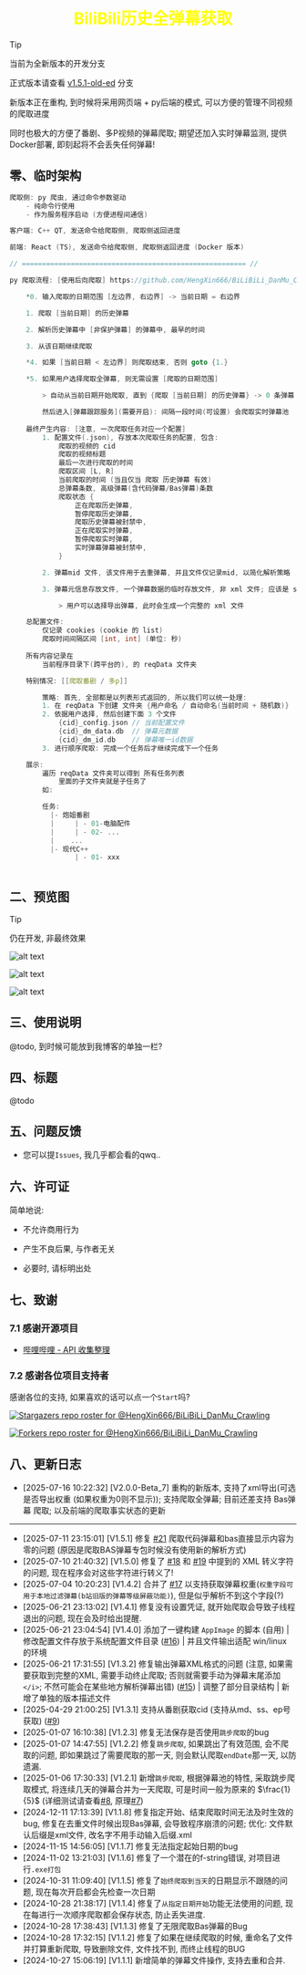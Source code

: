 <h1 align="center" style="color:yellow">BiliBili历史全弹幕获取</h1>

> [!TIP]
> 当前为全新版本的开发分支
>
> 正式版本请查看 [v1.5.1-old-ed](https://github.com/HengXin666/BiLiBiLi_DanMu_Crawling/tree/v1.5.1-old-ed) 分支
>
> 新版本正在重构, 到时候将采用网页端 + py后端的模式, 可以方便的管理不同视频的爬取进度
>
> 同时也极大的方便了番剧、多P视频的弹幕爬取; 期望还加入实时弹幕监测, 提供Docker部署, 即刻起将不会丢失任何弹幕!

## 零、临时架构

```cpp
爬取侧: py 爬虫, 通过命令参数驱动
    - 纯命令行使用
    - 作为服务程序启动 (方便进程间通信)

客户端: C++ QT, 发送命令给爬取侧, 爬取侧返回进度

前端: React (TS), 发送命令给爬取侧, 爬取侧返回进度 (Docker 版本)

// ======================================================= //

py 爬取流程: [使用后向爬取] https://github.com/HengXin666/BiLiBiLi_DanMu_Crawling/issues/14

    *0. 输入爬取的日期范围 [左边界, 右边界] -> 当前日期 = 右边界

    1. 爬取 [当前日期] 的历史弹幕

    2. 解析历史弹幕中 [非保护弹幕] 的弹幕中, 最早的时间

    3. 从该日期继续爬取

    *4. 如果 [当前日期 < 左边界] 则爬取结束, 否则 goto {1.}

    *5. 如果用户选择爬取全弹幕, 则无需设置 [爬取的日期范围]

        > 自动从当前日期开始爬取, 直到 {爬取 [当前日期] 的历史弹幕} -> 0 条弹幕

        然后进入[弹幕跟踪服务](需要开启): 间隔一段时间(可设置) 会爬取实时弹幕池
    
    最终产生内容: [注意, 一次爬取任务对应一个配置]
        1. 配置文件(.json), 存放本次爬取任务的配置, 包含:
            爬取的视频的 cid
            爬取的视频标题
            最后一次进行爬取的时间
            爬取区间 [L, R]
            当前爬取的时间 (当且仅当 爬取 历史弹幕 有效)
            总弹幕条数, 高级弹幕(含代码弹幕/Bas弹幕)条数
            爬取状态 {
                正在爬取历史弹幕,
                暂停爬取历史弹幕,
                爬取历史弹幕被封禁中,
                正在爬取实时弹幕,
                暂停爬取实时弹幕,
                实时弹幕弹幕被封禁中,
            }

        2. 弹幕mid 文件, 该文件用于去重弹幕, 并且文件仅记录mid, 以简化解析策略

        3. 弹幕元信息存放文件, 一个弹幕数据的临时存放文件, 非 xml 文件; 应该是 sql 存储

            > 用户可以选择导出弹幕, 此时会生成一个完整的 xml 文件

    总配置文件:
        仅记录 cookies (cookie 的 list)
        爬取时间间隔区间 [int, int] (单位: 秒)
    
    所有内容记录在
        当前程序目录下(跨平台的), 的 reqData 文件夹

    特别情况: [[爬取番剧 / 多p]]

        策略: 首先, 全部都是以列表形式返回的, 所以我们可以统一处理:
        1. 在 reqData 下创建 文件夹 {用户命名 / 自动命名(当前时间 + 随机数)}
        2. 依据用户选择, 然后创建下面 3 个文件
            {cid}_config.json // 当前配置文件
            {cid}_dm_data.db  // 弹幕元数据
            {cid}_dm_id.db    // 弹幕唯一id数据
        3. 进行顺序爬取: 完成一个任务后才继续完成下一个任务

    展示:
        遍历 reqData 文件夹可以得到 所有任务列表
            里面的子文件夹就是子任务了
        如:

        任务:
          |- 炮姐番剧
          |     | - 01-电脑配件
          |     | - 02- ...
          |    ...
          |- 现代C++
                | - 01- xxx
            
```

## 二、预览图

> [!TIP]
> 仍在开发, 非最终效果

![alt text](dev/sp_20250715_233332.png)

![alt text](dev/sp_20250715_233402.png)

![alt text](dev/sp_20250715_233825.png)

## 三、使用说明

@todo, 到时候可能放到我博客的单独一栏?

## 四、标题

@todo

## 五、问题反馈

- 您可以提`Issues`, 我几乎都会看的qwq..

## 六、许可证

简单地说:

- 不允许商用行为

- 产生不良后果, 与作者无关

- 必要时, 请标明出处

## 七、致谢
### 7.1 感谢开源项目
- [哔哩哔哩 - API 收集整理](https://github.com/SocialSisterYi/bilibili-API-collect)

### 7.2 感谢各位项目支持者

感谢各位的支持, 如果喜欢的话可以点一个`Start`吗?

[![Stargazers repo roster for @HengXin666/BiLiBiLi_DanMu_Crawling](https://reporoster.com/stars/HengXin666/BiLiBiLi_DanMu_Crawling)](https://github.com/HengXin666/BiLiBiLi_DanMu_Crawling/stargazers)

[![Forkers repo roster for @HengXin666/BiLiBiLi_DanMu_Crawling](https://reporoster.com/forks/HengXin666/BiLiBiLi_DanMu_Crawling)](https://github.com/HengXin666/BiLiBiLi_DanMu_Crawling/network/members)

## 八、更新日志

- [2025-07-16 10:22:32] [V2.0.0-Beta_7] 重构的新版本, 支持了xml导出(可选是否导出权重 (如果权重为0则不显示)); 支持爬取全弹幕; 目前还差支持 Bas弹幕 爬取; 以及前端的爬取事实状态的更新

---

- [2025-07-11 23:15:01] [V1.5.1] 修复 [#21](https://github.com/HengXin666/BiLiBiLi_DanMu_Crawling/issues/21) 爬取代码弹幕和bas直接显示内容为零的问题 (原因是爬取BAS弹幕专包时候没有使用新的解析方式)
- [2025-07-10 21:40:32] [V1.5.0] 修复了 [#18](https://github.com/HengXin666/BiLiBiLi_DanMu_Crawling/issues/18) 和 [#19](https://github.com/HengXin666/BiLiBiLi_DanMu_Crawling/issues/19) 中提到的 XML 转义字符的问题, 现在程序会对这些字符进行转义了!
- [2025-07-04 10:20:23] [V1.4.2] 合并了 [#17](https://github.com/HengXin666/BiLiBiLi_DanMu_Crawling/pull/17) 以支持获取弹幕权重(`权重字段可用于本地过滤弹幕(b站旧版的弹幕等级屏蔽功能)`), 但是似乎解析不到这个字段(?)
- [2025-06-21 23:13:02] [V1.4.1] 修复没有设置凭证, 就开始爬取会导致子线程退出的问题, 现在会及时给出提醒.
- [2025-06-21 23:04:54] [V1.4.0] 添加了一键构建 `AppImage` 的脚本 (自用) | 修改配置文件存放于系统配置文件目录 ([#16](https://github.com/HengXin666/BiLiBiLi_DanMu_Crawling/issues/16)) | 并且文件输出适配 win/linux 的环境
- [2025-06-21 17:31:55] [V1.3.2] 修复输出弹幕XML格式的问题 (注意, 如果需要获取到完整的XML, 需要手动终止爬取; 否则就需要手动为弹幕末尾添加`</i>`; 不然可能会在某些地方解析弹幕出错) ([#15](https://github.com/HengXin666/BiLiBiLi_DanMu_Crawling/issues/15)) | 调整了部分目录结构 | 新增了单独的版本描述文件
- [2025-04-29 21:00:25] [V1.3.1] 支持从番剧获取cid (支持从md、ss、ep号获取) ([#9](https://github.com/HengXin666/BiLiBiLi_DanMu_Crawling/issues/9))
- [2025-01-07 16:10:38] [V1.2.3] 修复无法保存是否使用`跳步爬取`的bug
- [2025-01-07 14:47:55] [V1.2.2] 修复`跳步爬取`, 如果跳出了有效范围, 会不爬取的问题, 即如果跳过了需要爬取的那一天, 则会默认爬取`endDate`那一天, 以防遗漏.
- [2025-01-06 17:30:33] [V1.2.1] 新增`跳步爬取`, 根据弹幕池的特性, 采取跳步爬取模式, 将连续几天的弹幕合并为一天爬取, 可是时间一般为原来的 $\frac{1}{5}$ (详细测试请查看[#8](https://github.com/HengXin666/BiLiBiLi_DanMu_Crawling/issues/8), 原理[#7](https://github.com/HengXin666/BiLiBiLi_DanMu_Crawling/issues/7))
- [2024-12-11 17:13:39] [V1.1.8] 修复指定开始、结束爬取时间无法及时生效的bug, 修复在去重文件时候出现Bas弹幕, 会导致程序崩溃的问题; 优化: 文件默认后缀是xml文件, 改名字不用手动输入后缀.xml
- [2024-11-15 14:56:05] [V1.1.7] 修复无法指定起始日期的bug
- [2024-11-02 13:21:03] [V1.1.6] 修复了一个潜在的f-string错误, 对项目进行`.exe打包`
- [2024-10-31 11:09:40] [V1.1.5] 修复了`始终爬取到当天`的日期显示不跟随的问题, 现在每次开启都会先检查一次日期
- [2024-10-28 21:38:17] [V1.1.4] 修复了`从指定日期开始`功能无法使用的问题, 现在每进行一次顺序爬取都会保存状态, 防止丢失进度.
- [2024-10-28 17:38:43] [V1.1.3] 修复了无限爬取Bas弹幕的Bug
- [2024-10-28 17:32:15] [V1.1.2] 修复了如果在继续爬取的时候, 重命名了文件并打算重新爬取, 导致删除文件, 文件找不到, 而终止线程的BUG
- [2024-10-27 15:06:19] [V1.1.1] 新增简单的弹幕文件操作, 支持去重和合并.
